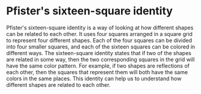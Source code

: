 # Pfister's sixteen-square identity

Pfister's sixteen-square identity is a way of looking at how different shapes can be related to each other. It uses four squares arranged in a square grid to represent four different shapes. Each of the four squares can be divided into four smaller squares, and each of the sixteen squares can be colored in different ways. The sixteen-square identity states that if two of the shapes are related in some way, then the two corresponding squares in the grid will have the same color pattern. For example, if two shapes are reflections of each other, then the squares that represent them will both have the same colors in the same places. This identity can help us to understand how different shapes are related to each other.
